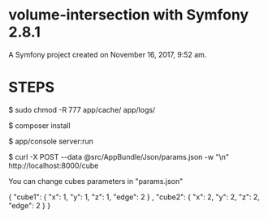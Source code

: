 # volume-intersection with Symfony 2.8.1

A Symfony project created on November 16, 2017, 9:52 am.

STEPS 
========

$ sudo chmod -R 777 app/cache/ app/logs/

$ composer install

$ app/console server:run

$ curl -X POST --data @src/AppBundle/Json/params.json -w "\n" http://localhost:8000/cube

You can change cubes parameters in "params.json"

{
    "cube1": {
        "x": 1,
        "y": 1,
        "z": 1,
        "edge": 2
    }
    ,
    "cube2": {
        "x": 2,
        "y": 2,
        "z": 2,
        "edge": 2
    }
}
